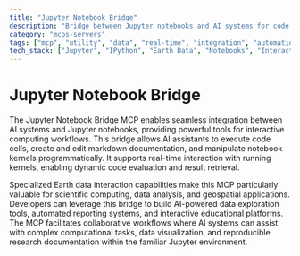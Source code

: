 ```yaml
---
title: "Jupyter Notebook Bridge"
description: "Bridge between Jupyter notebooks and AI systems for code execution, markdown creation, and Earth data interaction through kernel manipulation."
category: "mcps-servers"
tags: ["mcp", "utility", "data", "real-time", "integration", "automation"]
tech_stack: ["Jupyter", "IPython", "Earth Data", "Notebooks", "Interactive Computing"]
---
```


# Jupyter Notebook Bridge

The Jupyter Notebook Bridge MCP enables seamless integration between AI systems and Jupyter notebooks, providing powerful tools for interactive computing workflows. This bridge allows AI assistants to execute code cells, create and edit markdown documentation, and manipulate notebook kernels programmatically. It supports real-time interaction with running kernels, enabling dynamic code evaluation and result retrieval.

Specialized Earth data interaction capabilities make this MCP particularly valuable for scientific computing, data analysis, and geospatial applications. Developers can leverage this bridge to build AI-powered data exploration tools, automated reporting systems, and interactive educational platforms. The MCP facilitates collaborative workflows where AI systems can assist with complex computational tasks, data visualization, and reproducible research documentation within the familiar Jupyter environment.
